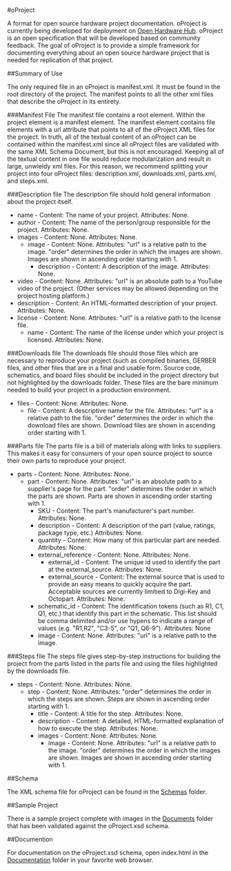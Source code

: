 #oProject

A format for open source hardware project documentation. oProject is currently being developed for deployment on [Open Hardware Hub](http://www.openhardwarehub.com/). oProject is an open specification that will be developed based on community feedback. The goal of oProject is to provide a simple framework for documenting everything about an open source hardware project that is needed for replication of that project.

##Summary of Use

The only required file in an oProject is manifest.xml. It must be found in the root directory of the project. The manifest points to all the other xml files that describe the oProject in its entirety.

###Manifest File
The manifest file contains a root <project> element. Within the project element is a manifest element. The manifest element contains file elements with a url attribute that points to all of the oProject XML files for the project. In truth, all of the textual content of an oProject can be contained within the manifest.xml since all oProject files are validated with the same XML Schema Document, but this is not encouraged. Keeping all of the textual content in one file would reduce modularization and result in large, unwieldy xml files. For this reason, we recommend splitting your project into four oProject files: description.xml, downloads.xml, parts.xml, and steps.xml.

###Description file
The description file should hold general information about the project itself.

*	name - Content: The name of your project. Attributes: None.
*	author - Content: The name of the person/group responsible for the project. Attributes: None.
*	images - Content: None. Attributes: None.
	*	image - Content: None. Attributes: "url" is a relative path to the image. "order" determines the order in which the images are shown. Images are shown in ascending order starting with 1.
		*	description - Content: A description of the image. Attributes: None.
*	video - Content: None. Attributes: "url" is an absolute path to a YouTube video of the project. (Other services may be allowed depending on the project hosting platform.)
*	description - Content: An HTML-formatted description of your project. Attributes: None.
*	license - Content: None. Attributes: "url" is a relative path to the license file.
	*	name - Content: The name of the license under which your project is licensed. Attributes: None.

###Downloads file
The downloads file should those files which are necessary to reproduce your project (such as compiled binaries, GERBER files, and other files that are in a final and usable form. Source code, schematics, and board files should be included in the project directory but not highlighted by the downloads folder. These files are the bare minimum needed to build your project in a production environment.

*	files - Content: None. Attributes: None.
	*	file - Content: A descriptive name for the file. Attributes: "url" is a relative path to the file. "order" determines the order in which the download files are shown. Download files are shown in ascending order starting with 1.

###Parts file
The parts file is a bill of materials along with links to suppliers. This makes it easy for consumers of your open source project to source their own parts to reproduce your project.

*	parts - Content: None. Attributes: None.
	*	part - Content: None. Attributes: "url" is an absolute path to a supplier's page for the part. "order" determines the order in which the parts are shown. Parts are shown in ascending order starting with 1.
		*	SKU - Content: The part's manufacturer's part number. Attributes: None.
		*	description - Content: A description of the part (value, ratings, package type, etc.) Attributes: None.
		*	quantity - Content: How many of this particular part are needed. Attributes: None.
		*	external\_reference - Content: None. Attributes: None.
			*	external\_id - Content: The unique id used to identify the part at the external\_source. Attributes: None.
			*	external\_source - Content: The external source that is used to provide an easy means to quickly acquire the part. Acceptable sources are currently limitied to Digi-Key and Octopart. Attributes: None.
		*	schematic_id - Content: The identification tokens (such as R1, C1, Q1, etc.) that identify this part in the schematic. This list should be comma delimited and/or use hypens to indicate a range of values (e.g. "R1,R2", "C3-5", or "Q1, Q6-9"). Attributes: None
		*	image - Content: None. Attributes: "url" is a relative path to the image.

###Steps file
The steps file gives step-by-step instructions for building the project from the parts listed in the parts file and using the files highlighted by the downloads file.

*	steps - Content: None. Attributes: None.
	*	step - Content: None. Attributes: "order" determines the order in which the steps are shown. Steps are shown in ascending order starting with 1.
		*	title - Content: A title for the step. Attributes: None.
		*	description - Content: A detailed, HTML-formatted explanation of how to execute the step. Attributes: None.
		*	images - Content: None. Attributes: None.
			*	image - Content: None. Attributes: "url" is a relative path to the image. "order" determines the order in which the images are shown. Images are shown in ascending order starting with 1.

##Schema

The XML schema file for oProject can be found in the [Schemas](https://github.com/kurttomlinson/oProject/tree/master/Schemas) folder.

##Sample Project

There is a sample project complete with images in the [Documents](https://github.com/kurttomlinson/oProject/tree/master/Documents) folder that has been validated against the oProject.xsd schema.

##Documention

For documentation on the oProject.xsd schema, open index.html in the [Documentation](https://github.com/kurttomlinson/oProject/tree/master/Documentation) folder in your favorite web browser.
